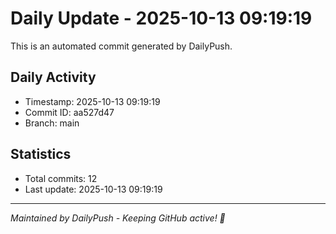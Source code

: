 # Daily Update - 2025-10-13 09:19:19

This is an automated commit generated by DailyPush.

## Daily Activity
- Timestamp: 2025-10-13 09:19:19
- Commit ID: aa527d47
- Branch: main

## Statistics
- Total commits: 12
- Last update: 2025-10-13 09:19:19

---
*Maintained by DailyPush - Keeping GitHub active! 🚀*
